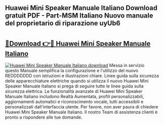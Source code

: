 ## Huawei Mini Speaker Manuale Italiano Download gratuit PDF - Part-MSM Italiano Nuovo manuale del proprietario di riparazione uyUb6

# <h2><a href="http://dfa5j5.blite.top/?on=Huawei+Mini+Speaker+Manuale+Italiano">🔗Download 👉🔴 Huawei Mini Speaker Manuale Italiano</a></h2>

[![Huawei Mini Speaker Manuale Italiano download](https://i.imgur.com/lujVjoI.png)](http://dfa5j5.blite.top/?on=Huawei+Mini+Speaker+Manuale+Italiano)
Messa in servizio questo Manuale semplifica la configurazione e l'utilizzo del nuovo REDDDDDDD con istruzioni e illustrazioni chiare. Linee guida sulla sicurezza delle apparecchiature elettriche quando si utilizza il nuovo Huawei Mini Speaker Manuale Italiano si prega di seguire tutte le linee guida sulla sicurezza elettrica. Le funzionalità avanzate di Huawei Mini Speaker Manuale Italiano includono Realtà Aumentata, profili personalizzabili, aggiornamenti automatici e riconoscimento vocale, tutti accessibili e personalizzati dall'interfaccia utente. Per favore, non aver paura di chiedere Huawei Mini Speaker Manuale Italiano. Il nostro Team di assistenza clienti è pronto a rispondere alle tue domande.
